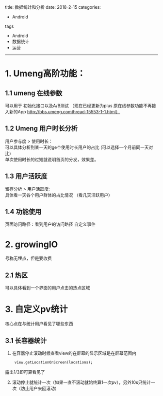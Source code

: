 title: 数据统计和分析
date: 2018-2-15 
categories:
- Android
   
tags   
- Android
- 数据统计
- 运营

---


# 1. Umeng高阶功能：  

## 1.1 umeng 在线参数    
可以用于 初始化接口以及A/B测试 
（现在已经更新为plus  原在线参数功能不再接入新的App   http://bbs.umeng.comthread-15553-1-1.html）


## 1.2 Umeng 用户时长分析
用户参与度 > 使用时长：  
可以具体分析到某一天的ge个使用时长用户的占比  (可以选择一个月前同一天对比)  
单次使用时长的过短就说明首页的分发，效果差。


## 1.3 用户活跃度  
留存分析 > 用户活跃度:  
具体看一天各个用户群体的占比情况
（看几天活跃用户）

## 1.4 功能使用
页面访问路径：看到用户的访问路径
自定义事件



# 2. growingIO  
号称无埋点，但是要收费

## 2.1 热区 
可以具体看到一个界面的用户点击的热点区域


# 3. 自定义pv统计
核心点在与统计用户看见了哪些东西
## 3.1 长容器统计
 1. 在容器停止滚动时候查看view的在屏幕的显示区域是在屏幕范围内  
 
         view.getLocationOnScreen(locations);  

露出1/3即可算看见了

2. 滚动停止就统计一次（如果一直不滚动就始终算1一次pv），另外10s只统计一次（防止用户来回滚动）